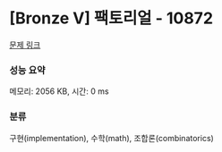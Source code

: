 # [Bronze V] 팩토리얼 - 10872 

[문제 링크](https://www.acmicpc.net/problem/10872) 

### 성능 요약

메모리: 2056 KB, 시간: 0 ms

### 분류

구현(implementation), 수학(math), 조합론(combinatorics)


